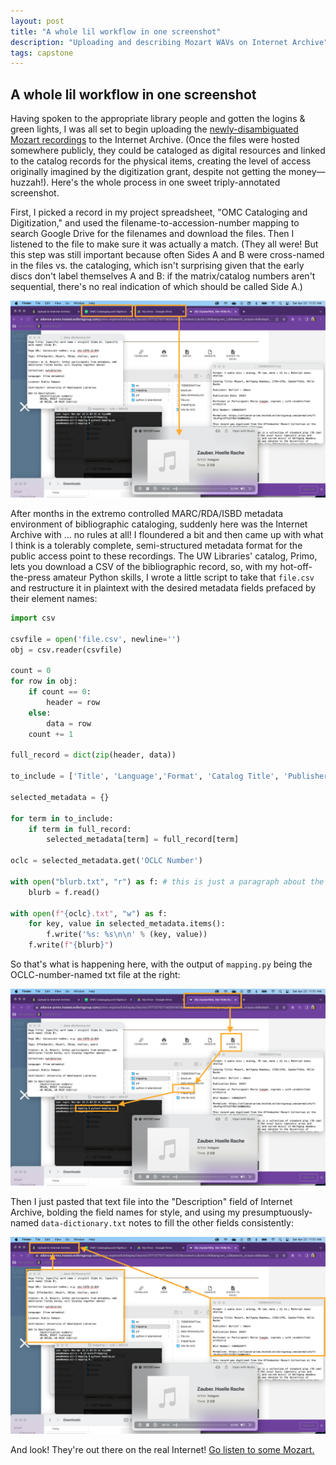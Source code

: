 ```yaml
---
layout: post
title: "A whole lil workflow in one screenshot"
description: "Uploading and describing Mozart WAVs on Internet Archive"
tags: capstone
---
```

## A whole lil workflow in one screenshot

Having spoken to the appropriate library people and gotten the logins & green lights, I was all set to begin uploading the [newly-disambiguated Mozart recordings](https://emdashemma.github.io/2022/04/18/openrefine.html) to the Internet Archive. (Once the files were hosted somewhere publicly, they could be cataloged as digital resources and linked to the catalog records for the physical items, creating the level of access originally imagined by the digitization grant, despite not getting the money—huzzah!). Here's the whole process in one sweet triply-annotated screenshot.

First, I picked a record in my project spreadsheet, "OMC Cataloging and Digitization," and used the filename-to-accession-number mapping to search Google Drive for the filenames and download the files. Then I listened to the file to make sure it was actually a match. (They all were! But this step was still important because often Sides A and B were cross-named in the files vs. the cataloging, which isn't surprising given that the early discs don't label themselves A and B: if the matrix/catalog numbers aren't sequential, there's no real indication of which should be called Side A.)

<img src='https://raw.githubusercontent.com/emdashemma/emdashemma.github.io/main/uploads/omc_screenshot_1.png'>

After months in the extremo controlled MARC/RDA/ISBD metadata environment of bibliographic cataloging, suddenly here was the Internet Archive with ... no rules at all! I floundered a bit and then came up with what I think is a tolerably complete, semi-structured metadata format for the public access point to these recordings. The UW Libraries' catalog, Primo, lets you download a CSV of the bibliographic record, so, with my hot-off-the-press amateur Python skills, I wrote a little script to take that `file.csv` and restructure it in plaintext with the desired metadata fields prefaced by their element names:

```python
import csv

csvfile = open('file.csv', newline='')
obj = csv.reader(csvfile)

count = 0
for row in obj:
	if count == 0:
		header = row
	else:
		data = row
	count += 1

full_record = dict(zip(header, data))

to_include = ['Title', 'Language','Format', 'Catalog Title', 'Publisher', 'Publication Date', 'Performer or Participant', 'OCLC Number', 'Permalink']

selected_metadata = {}

for term in to_include:
	if term in full_record:
		selected_metadata[term] = full_record[term]

oclc = selected_metadata.get('OCLC Number')

with open("blurb.txt", "r") as f: # this is just a paragraph about the collection that goes after the item-specific fields!
	blurb = f.read()

with open(f"{oclc}.txt", "w") as f:
	for key, value in selected_metadata.items():
		f.write('%s: %s\n\n' % (key, value))
	f.write(f"{blurb}")
```

So that's what is happening here, with the output of `mapping.py` being the OCLC-number-named txt file at the right:

<img src='https://raw.githubusercontent.com/emdashemma/emdashemma.github.io/main/uploads/omc_screenshot_2.png'>

Then I just pasted that text file into the "Description" field of Internet Archive, bolding the field names for style, and using my presumptuously-named `data-dictionary.txt` notes to fill the other fields consistently:

<img src='https://raw.githubusercontent.com/emdashemma/emdashemma.github.io/main/uploads/omc_screenshot_3.png'>

And look! They're out there on the real Internet! [Go listen to some Mozart.](https://archive.org/details/omc-1983-12-01)
